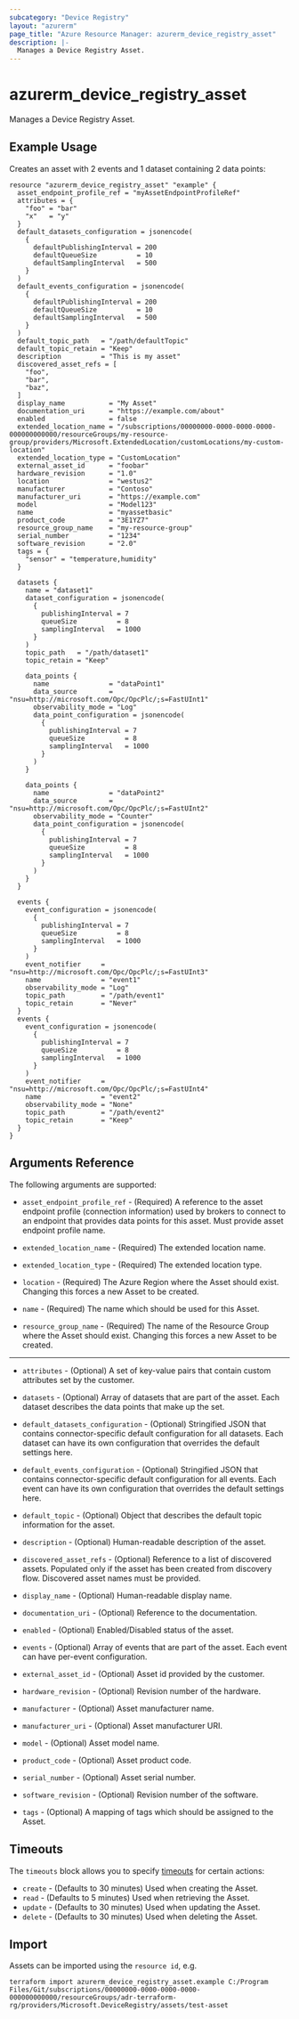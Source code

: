 ```yaml
---
subcategory: "Device Registry"
layout: "azurerm"
page_title: "Azure Resource Manager: azurerm_device_registry_asset"
description: |-
  Manages a Device Registry Asset.
---
```


# azurerm_device_registry_asset

Manages a Device Registry Asset.

## Example Usage

Creates an asset with 2 events and 1 dataset containing 2 data points:
```hcl
resource "azurerm_device_registry_asset" "example" {
  asset_endpoint_profile_ref = "myAssetEndpointProfileRef"
  attributes = {
    "foo" = "bar"
    "x"   = "y"
  }
  default_datasets_configuration = jsonencode(
    {
      defaultPublishingInterval = 200
      defaultQueueSize          = 10
      defaultSamplingInterval   = 500
    }
  )
  default_events_configuration = jsonencode(
    {
      defaultPublishingInterval = 200
      defaultQueueSize          = 10
      defaultSamplingInterval   = 500
    }
  )
  default_topic_path   = "/path/defaultTopic"
  default_topic_retain = "Keep"
  description          = "This is my asset"
  discovered_asset_refs = [
    "foo",
    "bar",
    "baz",
  ]
  display_name           = "My Asset"
  documentation_uri      = "https://example.com/about"
  enabled                = false
  extended_location_name = "/subscriptions/00000000-0000-0000-0000-000000000000/resourceGroups/my-resource-group/providers/Microsoft.ExtendedLocation/customLocations/my-custom-location"
  extended_location_type = "CustomLocation"
  external_asset_id      = "foobar"
  hardware_revision      = "1.0"
  location               = "westus2"
  manufacturer           = "Contoso"
  manufacturer_uri       = "https://example.com"
  model                  = "Model123"
  name                   = "myassetbasic"
  product_code           = "3E1YZ7"
  resource_group_name    = "my-resource-group"
  serial_number          = "1234"
  software_revision      = "2.0"
  tags = {
    "sensor" = "temperature,humidity"
  }

  datasets {
    name = "dataset1"
    dataset_configuration = jsonencode(
      {
        publishingInterval = 7
        queueSize          = 8
        samplingInterval   = 1000
      }
    )
    topic_path   = "/path/dataset1"
    topic_retain = "Keep"

    data_points {
      name               = "dataPoint1"
      data_source        = "nsu=http://microsoft.com/Opc/OpcPlc/;s=FastUInt1"
      observability_mode = "Log"
      data_point_configuration = jsonencode(
        {
          publishingInterval = 7
          queueSize          = 8
          samplingInterval   = 1000
        }
      )
    }

    data_points {
      name               = "dataPoint2"
      data_source        = "nsu=http://microsoft.com/Opc/OpcPlc/;s=FastUInt2"
      observability_mode = "Counter"
      data_point_configuration = jsonencode(
        {
          publishingInterval = 7
          queueSize          = 8
          samplingInterval   = 1000
        }
      )
    }
  }

  events {
    event_configuration = jsonencode(
      {
        publishingInterval = 7
        queueSize          = 8
        samplingInterval   = 1000
      }
    )
    event_notifier     = "nsu=http://microsoft.com/Opc/OpcPlc/;s=FastUInt3"
    name               = "event1"
    observability_mode = "Log"
    topic_path         = "/path/event1"
    topic_retain       = "Never"
  }
  events {
    event_configuration = jsonencode(
      {
        publishingInterval = 7
        queueSize          = 8
        samplingInterval   = 1000
      }
    )
    event_notifier     = "nsu=http://microsoft.com/Opc/OpcPlc/;s=FastUInt4"
    name               = "event2"
    observability_mode = "None"
    topic_path         = "/path/event2"
    topic_retain       = "Keep"
  }
}
```

## Arguments Reference

The following arguments are supported:

* `asset_endpoint_profile_ref` - (Required) A reference to the asset endpoint profile (connection information) used by brokers to connect to an endpoint that provides data points for this asset. Must provide asset endpoint profile name.

* `extended_location_name` - (Required) The extended location name.

* `extended_location_type` - (Required) The extended location type.

* `location` - (Required) The Azure Region where the Asset should exist. Changing this forces a new Asset to be created.

* `name` - (Required) The name which should be used for this Asset.

* `resource_group_name` - (Required) The name of the Resource Group where the Asset should exist. Changing this forces a new Asset to be created.

---

* `attributes` - (Optional) A set of key-value pairs that contain custom attributes set by the customer.

* `datasets` - (Optional) Array of datasets that are part of the asset. Each dataset describes the data points that make up the set.

* `default_datasets_configuration` - (Optional) Stringified JSON that contains connector-specific default configuration for all datasets. Each dataset can have its own configuration that overrides the default settings here.

* `default_events_configuration` - (Optional) Stringified JSON that contains connector-specific default configuration for all events. Each event can have its own configuration that overrides the default settings here.

* `default_topic` - (Optional) Object that describes the default topic information for the asset.

* `description` - (Optional) Human-readable description of the asset.

* `discovered_asset_refs` - (Optional) Reference to a list of discovered assets. Populated only if the asset has been created from discovery flow. Discovered asset names must be provided.

* `display_name` - (Optional) Human-readable display name.

* `documentation_uri` - (Optional) Reference to the documentation.

* `enabled` - (Optional) Enabled/Disabled status of the asset.

* `events` - (Optional) Array of events that are part of the asset. Each event can have per-event configuration.

* `external_asset_id` - (Optional) Asset id provided by the customer.

* `hardware_revision` - (Optional) Revision number of the hardware.

* `manufacturer` - (Optional) Asset manufacturer name.

* `manufacturer_uri` - (Optional) Asset manufacturer URI.

* `model` - (Optional) Asset model name.

* `product_code` - (Optional) Asset product code.

* `serial_number` - (Optional) Asset serial number.

* `software_revision` - (Optional) Revision number of the software.

* `tags` - (Optional) A mapping of tags which should be assigned to the Asset.

## Timeouts

The `timeouts` block allows you to specify [timeouts](https://www.terraform.io/language/resources/syntax#operation-timeouts) for certain actions:

* `create` - (Defaults to 30 minutes) Used when creating the Asset.
* `read` - (Defaults to 5 minutes) Used when retrieving the Asset.
* `update` - (Defaults to 30 minutes) Used when updating the Asset.
* `delete` - (Defaults to 30 minutes) Used when deleting the Asset.

## Import

Assets can be imported using the `resource id`, e.g.

```shell
terraform import azurerm_device_registry_asset.example C:/Program Files/Git/subscriptions/00000000-0000-0000-0000-000000000000/resourceGroups/adr-terraform-rg/providers/Microsoft.DeviceRegistry/assets/test-asset
```
